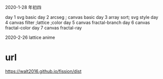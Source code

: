 2020-1-28  年初四

day 1 svg basic
day 2 arcseg ; canvas basic
day 3 array sort; svg style
day 4 canvas filter ;lattice ;color
day 5 canvas fractal-branch
day 6 canvas fractal-color
day 7 canvas fractal-ray


2020-2-26 lattice anime

# url
https://walt2016.github.io/fission/dist